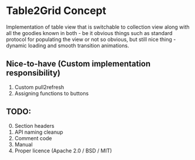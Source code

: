 # Table2Grid Concept

Implementation of table view that is switchable to collection view along with all the goodies known in both - be it obvious things such as standard protocol for populating the view or not so obvious, but still nice thing - dynamic loading and smooth transition animations.

## Nice-to-have (Custom implementation responsibility)

1. Custom pull2refresh
2. Assigning functions to buttons

## TODO:

0. Section headers
1. API naming cleanup
2. Comment code
3. Manual
4. Proper licence (Apache 2.0 / BSD / MIT)